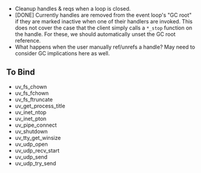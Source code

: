 - Cleanup handles & reqs when a loop is closed.
- [DONE] Currently handles are removed from the event loop's "GC root" if they
  are marked inactive when one of their handlers are invoked. This does not
  cover the case that the client simply calls a `*_stop` function on the handle.
  For these, we should automatically unset the GC root reference.
- What happens when the user manually ref/unrefs a handle? May need to consider
  GC implications here as well.


To Bind
-------

- uv_fs_chown
- uv_fs_fchown
- uv_fs_ftruncate
- uv_get_process_title
- uv_inet_ntop
- uv_inet_pton
- uv_pipe_connect
- uv_shutdown
- uv_tty_get_winsize
- uv_udp_open
- uv_udp_recv_start
- uv_udp_send
- uv_udp_try_send

